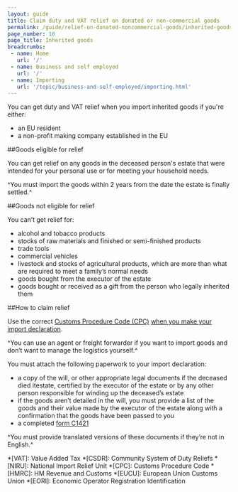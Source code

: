 ```yaml
---
layout: guide
title: Claim duty and VAT relief on donated or non-commercial goods
permalink: /guide/relief-on-donated-noncommercial-goods/inherited-goods.html
page_number: 10
page_title: Inherited goods
breadcrumbs:
 - name: Home
   url: '/'
 - name: Business and self employed
   url: '/'
 - name: Importing
   url: '/topic/business-and-self-employed/importing.html'   
---
```


You can get duty and VAT relief when you import inherited goods if you're either:

- an EU resident
- a non-profit making company established in the EU

##Goods eligible for relief

You can get relief on any goods in the deceased person's estate that were intended for your personal use or for meeting your household needs.

^You must import the goods within 2 years from the date the estate is finally settled.^

##Goods not eligible for relief

You can’t get relief for:

- alcohol and tobacco products
- stocks of raw materials and finished or semi-finished products
- trade tools
- commercial vehicles
- livestock and stocks of agricultural products, which are more than what are required to meet a family’s normal needs
- goods bought from the executor of the estate
- goods bought or received as a gift from the person who legally inherited them

##How to claim relief

Use the correct [Customs Procedure Code (CPC)](/start/trade-tariff.html) [when you make your import declaration](/guide/import-goods-outside-eu/overview.html). 

^You can use an agent or freight forwarder if you want to import goods and don’t want to manage the logistics yourself.^

You must attach the following paperwork to your import declaration:

- a copy of the will, or other appropriate legal documents if the deceased died itestate, certified by the executor of the estate or by any other person responsible for winding up the deceased’s estate
- if the goods aren’t detailed in the will, you must provide a list of the goods and their value made by the executor of the estate along with a confirmation that the goods have been passed to you
- a completed [form C1421](/government/publications/vat-inherited-goods-making-a-claim-for-relief-from-duty-and-vat-c1421)

^You must provide translated versions of these documents if they’re not in English.^

*[VAT]: Value Added Tax
*[CSDR]: Community System of Duty Reliefs
*[NIRU]: National Import Relief Unit
*[CPC]: Customs Procedure Code
*[HMRC]: HM Revenue and Customs
*[EUCU]: European Union Customs Union
*[EORI]: Economic Operator Registration Identification
